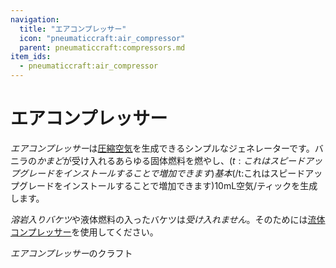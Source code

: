 ```yaml
---
navigation:
  title: "エアコンプレッサー"
  icon: "pneumaticcraft:air_compressor"
  parent: pneumaticcraft:compressors.md
item_ids:
  - pneumaticcraft:air_compressor
---
```


# エアコンプレッサー

*エアコンプレッサー*は[圧縮空気](../pressure.md)を生成できるシンプルなジェネレーターです。バニラの*かまど*が受け入れるあらゆる固体燃料を燃やし、<Color hex="#880">$(t:これはスピードアップグレードをインストールすることで増加できます)基本$(/t:これはスピードアップグレードをインストールすることで増加できます)</Color>10mL空気/ティックを生成します。

*溶岩入りバケツ*や液体燃料の入ったバケツは*受け入れません*。そのためには[流体コンプレッサー](./liquid_compressor.md)を使用してください。

*エアコンプレッサー*のクラフト

<Recipe id="pneumaticcraft:air_compressor" />

